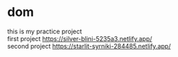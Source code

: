 # dom
this is my practice project 
<br>
first project https://silver-blini-5235a3.netlify.app/ 
<br>
second project https://starlit-syrniki-284485.netlify.app/  
